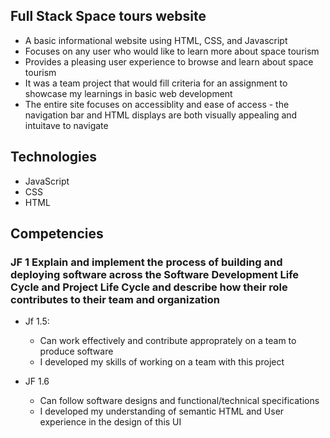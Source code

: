 ## Full Stack Space tours website
- A basic informational website using HTML, CSS, and Javascript 
- Focuses on any user who would like to learn more about space tourism
- Provides a pleasing user experience to browse and learn about space tourism
- It was a team project that would fill criteria for an assignment to showcase my learnings in basic web development
- The entire site focuses on accessiblity and ease of access - the navigation bar and HTML displays are both visually appealing and intuitave to navigate
  


## Technologies
- JavaScript
- CSS
- HTML

## Competencies
### JF 1 Explain and implement the process of building and deploying software across the Software Development Life Cycle and Project Life Cycle and describe how their role contributes to their team and organization
- Jf 1.5:
  - Can work effectively and contribute approprately on a team to produce software
  - I developed my skills of working on a team with this project


- JF 1.6
  - Can follow software designs and functional/technical specifications
  - I developed my understanding of semantic HTML and User experience in the design of this UI
